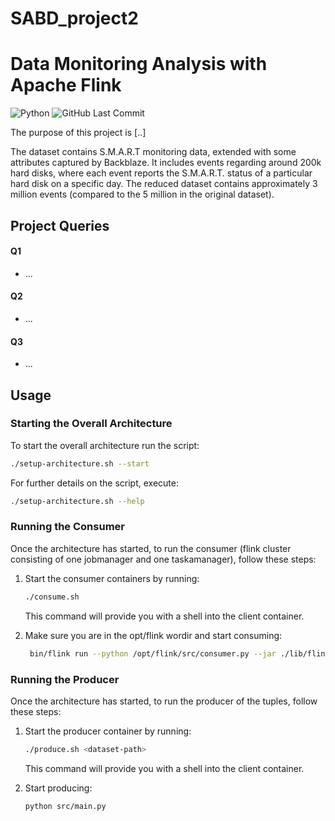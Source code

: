 # SABD_project2

# Data Monitoring Analysis with Apache Flink

![Python](https://img.shields.io/badge/Python-v3.11-blue.svg?logo=python&longCache=true&logoColor=white&colorB=5e81ac&style=flat-square&colorA=4c566a)
![GitHub Last Commit](https://img.shields.io/github/last-commit/google/skia.svg?style=flat-square&colorA=4c566a&colorB=a3be8c&logo=GitHub)

The purpose of this project is [..]

The dataset contains S.M.A.R.T monitoring data, extended with some attributes captured by Backblaze. It includes events regarding around 200k hard disks, where each event reports the S.M.A.R.T. status of a particular hard disk on a specific day. The reduced dataset contains approximately 3 million events (compared to the 5 million in the original dataset).

## Project Queries

#### Q1

- ...

#### Q2

- ...

#### Q3

- ...

## Usage

### Starting the Overall Architecture

To start the overall architecture run the script:

   ```bash
   ./setup-architecture.sh --start
   ```

For further details on the script, execute:

   ```bash
   ./setup-architecture.sh --help
   ```

### Running the Consumer

Once the architecture has started, to run the consumer (flink cluster consisting of one jobmanager and one taskamanager), follow these steps:

1. Start the consumer containers by running:

   ```bash
   ./consume.sh
   ```
   This command will provide you with a shell into the client container.
   
2. Make sure you are in the opt/flink wordir and start consuming:
   
   ```bash
    bin/flink run --python /opt/flink/src/consumer.py --jar ./lib/flink-sql-connector-kafka-1.17.1.jar -- [ q1 | q2 | q3 ] [ 1 | 2 | all ]
   ```
   
### Running the Producer

Once the architecture has started, to run the producer of the tuples, follow these steps:

1. Start the producer container by running:

   ```bash
   ./produce.sh <dataset-path>
   ```
   This command will provide you with a shell into the client container.

2. Start producing:
   
   ```bash
   python src/main.py
   ```
